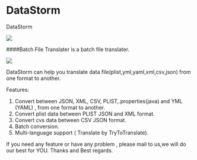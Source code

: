 DataStorm
=========

DataStorm


![](https://github.com/Romanysoft/DataStorm/blob/master/images/screen.gif)


####Batch File Translater is a batch file translater.


[![](http://res.cloudinary.com/dfzokzfi5/image/upload/c_scale,w_128/v1411092419/app-store-button_pw05je.png)](https://itunes.apple.com/us/app/datastorm/id954164365?l=zh&ls=1&mt=12)


DataStorm can help you translate data file(plist,yml,yaml,xml,csv,json) from one format to another.

Features:
1. Convert between JSON, XML, CSV, PLIST,.properties(java) and YML (YAML) , from one format to another.
2. Convert plist data between PLIST JSON and XML format.
3. Convert cvs data between CSV JSON format.
4. Batch conversion.
5. Multi-language support ( Translate by TryToTranslate).

If you need any feature or have any problem , please mail to us,we will do our best for YOU.
Thanks and Best regards.
